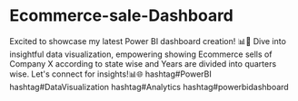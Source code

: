 # Ecommerce-sale-Dashboard
Excited to showcase my latest Power BI dashboard creation! 📊💼 Dive into insightful data visualization, empowering showing Ecommerce sells of Company X according to state wise and Years are divided into quarters wise.
Let's connect for insights!📊🌐
 hashtag#PowerBI hashtag#DataVisualization hashtag#Analytics hashtag#powerbidashboard 
